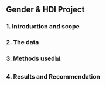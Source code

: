 ## Gender & HDI Project
### 1. Introduction and scope

### 2. The data

### 3. Methods used:bar_chart:

### 4. Results and Recommendation
